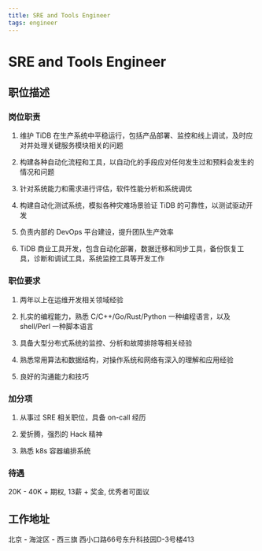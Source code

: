 ```yaml
---
title: SRE and Tools Engineer
tags: engineer
---
```


# SRE and Tools Engineer

## 职位描述

### 岗位职责

1. 维护 TiDB 在生产系统中平稳运行，包括产品部署、监控和线上调试，及时应对并处理关键服务模块相关的问题

2. 构建各种自动化流程和工具，以自动化的手段应对任何发生过和预料会发生的情况和问题

3. 针对系统能力和需求进行评估，软件性能分析和系统调优

4. 构建自动化测试系统，模拟各种灾难场景验证 TiDB 的可靠性，以测试驱动开发

5. 负责内部的 DevOps 平台建设，提升团队生产效率

6. TiDB 商业工具开发，包含自动化部署，数据迁移和同步工具，备份恢复工具，诊断和调试工具，系统监控工具等开发工作

### 职位要求

1. 两年以上在运维开发相关领域经验

2. 扎实的编程能力，熟悉 C/C++/Go/Rust/Python 一种编程语言，以及 shell/Perl 一种脚本语言

3. 具备大型分布式系统的监控、分析和故障排除等相关经验

4. 熟悉常用算法和数据结构，对操作系统和网络有深入的理解和应用经验

5. 良好的沟通能力和技巧

### 加分项

1. 从事过 SRE 相关职位，具备 on-call 经历

2. 爱折腾，强烈的 Hack 精神

3. 熟悉 k8s 容器编排系统

### 待遇

20K - 40K + 期权, 13薪 + 奖金, 优秀者可面议


## 工作地址

北京 - 海淀区 - 西三旗 西小口路66号东升科技园D-3号楼413
